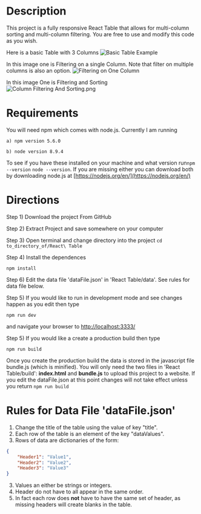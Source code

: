 # Description
This project is a fully responsive React Table that allows for multi-column sorting and multi-column filtering.
You are free to use and modify this code as you wish.  

Here is a basic Table with 3 Columns
![Basic Table Example](https://github.com/drewbutcher/React-Table/blob/master/example-images/Table%20Image.png)

In this image one is Filtering on a single Column.  Note that filter on multiple columns is also an option.
![Filtering on One Column](https://github.com/drewbutcher/React-Table/blob/master/example-images/Column%20Filtering.png)


In this image One is Filtering and Sorting
![Column Filtering And Sorting.png](https://github.com/drewbutcher/React-Table/blob/master/example-images/Column%20Filtering%20And%20Sorting.png)

# Requirements
You will need npm which comes with node.js.  Currently I am running 

    a) npm version 5.6.0 

    b) node version 8.9.4

To see if you have these installed on your machine and what version run`npm --version` `node --version`. If you are missing either you can download both by downloading node.js at [https://nodejs.org/en/](https://nodejs.org/en/)


# Directions
Step 1) Download the project From GitHub

Step 2) Extract Project and save somewhere on your computer

Step 3) Open terminal and change directory into the project
```cd to_directory_of/React\ Table```

Step 4) Install the dependences

```npm install```

Step 6) Edit the data file 'dataFile.json' in 'React Table/data'.  See rules for data file below.

Step 5) If you would like to run in development mode and see changes happen as you edit then type

```npm run dev```

and navigate your browser to [http://localhost:3333/](http://localhost:3333/)

Step 5) If you would like a create a production build then type

```npm run build```

Once you create the production build the data is stored in the javascript file bundle.js (which is minified).  You will only need the two files in 'React Table/build': **index.html** and **bundle.js** to upload this project to a website.  If you edit the dataFile.json at this point changes will not take effect unless you return `npm run build` 

# Rules for Data File 'dataFile.json'
1) Change the title of the table using the value of key "title".
1) Each row of the table is an element of the key "dataValues".  
2) Rows of data are dictionaries of the form:
```JSON
{
    "Header1": "Value1",
    "Header2": "Value2",
    "Header3": "Value3"
}
```
3) Values an either be strings or integers.  
4) Header do not have to all appear in the same order. 
5) In fact each row does **not** have to have the same set of header, as missing headers will create blanks in the table.
